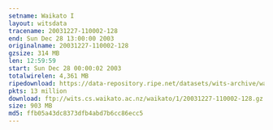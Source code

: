 ```yaml
---
setname: Waikato I
layout: witsdata
tracename: 20031227-110002-128
end: Sun Dec 28 13:00:00 2003
originalname: 20031227-110002-128
gzsize: 314 MB
len: 12:59:59
start: Sun Dec 28 00:00:02 2003
totalwirelen: 4,361 MB
ripedownload: https://data-repository.ripe.net/datasets/wits-archive/waikato/1/20031227-110002-128.gz
pkts: 13 million
download: ftp://wits.cs.waikato.ac.nz/waikato/1/20031227-110002-128.gz
size: 903 MB
md5: ffb05a43dc8373dfb4abd7b6cc86ecc5
---
```


